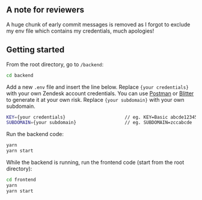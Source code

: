 ## A note for reviewers

A huge chunk of early commit messages is removed as I forgot to exclude my env file which contains my credentials, much apologies!

## Getting started

From the root directory, go to `/backend`:

```bash
cd backend
```

Add a new `.env` file and insert the line below. Replace `{your credentials}` with your own Zendesk account credentials. You can use [Postman](https://www.postman.com/) or [Blitter](https://www.blitter.se/utils/basic-authentication-header-generator/) to generate it at your own risk. Replace `{your subdomain}` with your own subdomain.

```bash
KEY={your credentials}                      // eg. KEY=Basic abcde12345
SUBDOMAIN={your subdomain}                  // eg. SUBDOMAIN=zccabcde
```

Run the backend code:

```bash
yarn
yarn start
```

While the backend is running, run the frontend code (start from the root directory):

```bash
cd frontend
yarn
yarn start
```
